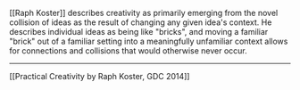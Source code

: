 [[Raph Koster]] describes creativity as primarily emerging from the novel collision of ideas as the result of changing any given idea's context. He describes individual ideas as being like "bricks", and moving a familiar "brick" out of a familiar setting into a meaningfully unfamiliar context allows for connections and collisions that would otherwise never occur.

---
[[Practical Creativity by Raph Koster, GDC 2014]]